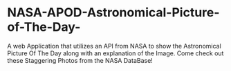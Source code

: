 # NASA-APOD-Astronomical-Picture-of-The-Day-
A web Application that utilizes an API from NASA to show the Astronomical Picture Of The Day along with an explanation of the Image. Come check out these Staggering Photos from the NASA DataBase! 

